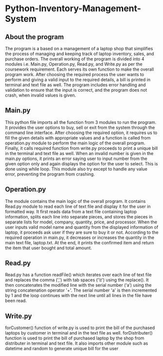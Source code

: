 # Python-Inventory-Management-System
## About the program
The program is a based on a management of a laptop shop that simplifies the process
of managing and keeping track of laptop inventory, sales, and purchase orders. The
overall working of the program is divided into 4 modules i.e. Main.py, Operation.py, 
Read.py, and Write.py as per the coursework requirement. Each serves its own function 
to make the overall program work. After choosing the required process the user wants 
to perform and giving a valid input to the required details, a bill is printed in terminal and 
text file as well. The program includes error handling and validation to ensure that the
input is correct, and the program does not crash, when invalid values is given.

##  Main.py
This python file imports all the function from 3 modules to run the program. It provides 
the user options to buy, sell or exit from the system through the command line interface. 
After choosing the required option, it requires us to fill the given details with appropriate 
values and a function is called from operation.py module to perform the main logic of 
the overall program. Finally, it calls required function from write.py proceeds to print a
unique bill in the terminal and text file as well.
When an invalid number is given in the main.py options, it prints an error saying user to 
input number from the given option only and again displays the option for the user to 
select. This is done using while loop. This module also try except to handle any value 
error, preventing the program from crashing.

## Operation.py
The module contains the main logic of the overall program. It contains Read.py module 
to read each line of text file and display it for the user in formatted way. It first reads 
data from a text file containing laptop information, splits each line into separate pieces, 
and stores the pieces in separate lists for model, company, quantity, price, and 
processor.
When the user inputs valid model name and quantity from the displayed information of 
laptop, it proceeds ask user if they are sure to buy it or not. According to the required 
operation in main.py, it decreases or increases the quantity in the main text file, 
laptop.txt. At the end, it prints the confirmed item and return the item that user bought 
and total amount.

## Read.py
Read.py has a function readFile() which iterates over each line of text file and replaces 
the comma (',') with tab spaces ('\t') using the replace(). It then concatenates the 
modified line with the serial number (‘a’) using the string concatenation operator '+'. 
The serial number 'a' is then incremented by 1 and the loop continues with the next line 
until all lines in the file have been read.

## Write.py
forCustomer() function of write.py is used to print the bill of the purchased laptops by 
customer in terminal and in the text file as well. forDistributer() function is used to print 
the bill of purchased laptop by the shop from distributer in terminal and text file. It also 
imports other module such as datetime and random to generate unique bill for the user
